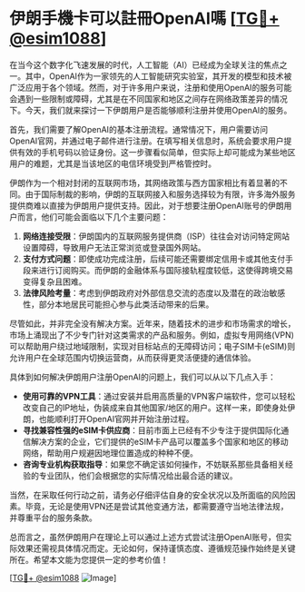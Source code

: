 # 伊朗手機卡可以註冊OpenAI嗎 [[TG💪+ @esim1088](https://t.me/s/esim1088)]

在当今这个数字化飞速发展的时代，人工智能（AI）已经成为全球关注的焦点之一。其中，OpenAI作为一家领先的人工智能研究实验室，其开发的模型和技术被广泛应用于各个领域。然而，对于许多用户来说，注册和使用OpenAI的服务可能会遇到一些限制或障碍，尤其是在不同国家和地区之间存在网络政策差异的情况下。今天，我们就来探讨一下伊朗用户是否能够顺利注册并使用OpenAI的服务。

首先，我们需要了解OpenAI的基本注册流程。通常情况下，用户需要访问OpenAI官网，并通过电子邮件进行注册。在填写相关信息时，系统会要求用户提供有效的手机号码以验证身份。这一步骤看似简单，但实际上却可能成为某些地区用户的难题，尤其是当该地区的电信环境受到严格管控时。

伊朗作为一个相对封闭的互联网市场，其网络政策与西方国家相比有着显著的不同。由于国际制裁的影响，伊朗的互联网接入和服务选择较为有限，许多海外服务提供商难以直接为伊朗用户提供支持。因此，对于想要注册OpenAI账号的伊朗用户而言，他们可能会面临以下几个主要问题：

1. **网络连接受限**：伊朗国内的互联网服务提供商（ISP）往往会对访问特定网站设置障碍，导致用户无法正常浏览或登录国外网站。
2. **支付方式问题**：即使成功完成注册，后续可能还需要绑定信用卡或其他支付手段来进行订阅购买。而伊朗的金融体系与国际接轨程度较低，这使得跨境交易变得复杂且困难。
3. **法律风险考量**：考虑到伊朗政府对外部信息交流的态度以及潜在的政治敏感性，部分本地居民可能担心参与此类活动带来的后果。

尽管如此，并非完全没有解决方案。近年来，随着技术的进步和市场需求的增长，市场上涌现出了不少专门针对这类需求的产品和服务。例如，虚拟专用网络(VPN)可以帮助用户绕过地域限制，实现对目标站点的无障碍访问；电子SIM卡(eSIM)则允许用户在全球范围内切换运营商，从而获得更灵活便捷的通信体验。

具体到如何解决伊朗用户注册OpenAI的问题上，我们可以从以下几点入手：

- **使用可靠的VPN工具**：通过安装并启用高质量的VPN客户端软件，您可以轻松改变自己的IP地址，伪装成来自其他国家/地区的用户。这样一来，即使身处伊朗，也能顺利打开OpenAI官网并开始注册过程。
- **寻找兼容性强的eSIM卡供应商**：目前市面上已经有不少专注于提供国际化通信解决方案的企业，它们提供的eSIM卡产品可以覆盖多个国家和地区的移动网络，帮助用户规避因地理位置造成的种种不便。
- **咨询专业机构获取指导**：如果您不确定该如何操作，不妨联系那些具备相关经验的专业团队，他们会根据您的实际情况给出最合适的建议。

当然，在采取任何行动之前，请务必仔细评估自身的安全状况以及所面临的风险因素。毕竟，无论是使用VPN还是尝试其他变通方法，都需要遵守当地法律法规，并尊重平台的服务条款。

总而言之，虽然伊朗用户在理论上可以通过上述方式尝试注册OpenAI账号，但实际效果还需视具体情况而定。无论如何，保持谨慎态度、遵循规范操作始终是关键所在。希望本文能为您提供一定的参考价值！

[[TG💪+ @esim1088](https://t.me/s/esim1088) ![Image](https://i.postimg.cc/4NQfJmqS/Snipaste-2025-05-13-00-14-12.png)]